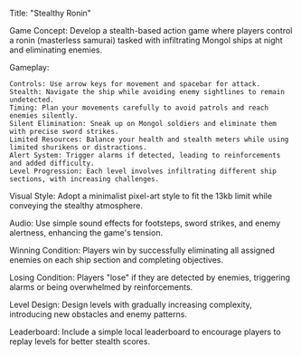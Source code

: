 Title: "Stealthy Ronin"

Game Concept:
Develop a stealth-based action game where players control a ronin (masterless samurai) tasked with infiltrating Mongol ships at night and eliminating enemies.

Gameplay:

    Controls: Use arrow keys for movement and spacebar for attack.
    Stealth: Navigate the ship while avoiding enemy sightlines to remain undetected.
    Timing: Plan your movements carefully to avoid patrols and reach enemies silently.
    Silent Elimination: Sneak up on Mongol soldiers and eliminate them with precise sword strikes.
    Limited Resources: Balance your health and stealth meters while using limited shurikens or distractions.
    Alert System: Trigger alarms if detected, leading to reinforcements and added difficulty.
    Level Progression: Each level involves infiltrating different ship sections, with increasing challenges.

Visual Style:
Adopt a minimalist pixel-art style to fit the 13kb limit while conveying the stealthy atmosphere.

Audio:
Use simple sound effects for footsteps, sword strikes, and enemy alertness, enhancing the game's tension.

Winning Condition:
Players win by successfully eliminating all assigned enemies on each ship section and completing objectives.

Losing Condition:
Players "lose" if they are detected by enemies, triggering alarms or being overwhelmed by reinforcements.

Level Design:
Design levels with gradually increasing complexity, introducing new obstacles and enemy patterns.

Leaderboard:
Include a simple local leaderboard to encourage players to replay levels for better stealth scores.